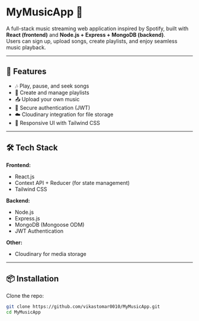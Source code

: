 # MyMusicApp 🎵

A full-stack music streaming web application inspired by Spotify, built with **React (frontend)** and **Node.js + Express + MongoDB (backend)**.  
Users can sign up, upload songs, create playlists, and enjoy seamless music playback.

---

## 🚀 Features
- 🎶 Play, pause, and seek songs  
- 📂 Create and manage playlists  
- 📤 Upload your own music  
- 🔐 Secure authentication (JWT)  
- ☁️ Cloudinary integration for file storage  
- 🎨 Responsive UI with Tailwind CSS  

---

## 🛠️ Tech Stack
**Frontend:**
- React.js
- Context API + Reducer (for state management)
- Tailwind CSS  

**Backend:**
- Node.js
- Express.js
- MongoDB (Mongoose ODM)
- JWT Authentication  

**Other:**
- Cloudinary for media storage  
---

## 📦 Installation

Clone the repo:
```bash
git clone https://github.com/vikastomar0010/MyMusicApp.git
cd MyMusicApp

